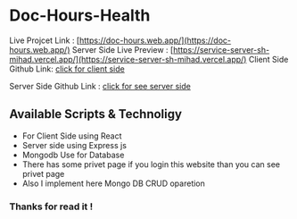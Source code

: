 # Doc-Hours-Health

Live Projcet Link : [https://doc-hours.web.app/](https://doc-hours.web.app/)
Server Side Live Preview : [https://service-server-sh-mihad.vercel.app/](https://service-server-sh-mihad.vercel.app/)
Client Side Github Link: [click for client side](https://github.com/Porgramming-Hero-web-course/b6a11-service-review-client-side-sh-mihad)

Server Side Github Link : [click for see server side](https://github.com/Porgramming-Hero-web-course/b6a11-service-review-server-side-sh-mihad)

## Available Scripts & Technoligy 
* For Client Side using React
* Server side using Express js
* Mongodb Use for Database
* There has some privet page if you login this website than you can see privet page
* Also I implement here Mongo DB CRUD oparetion
### Thanks for read it !

